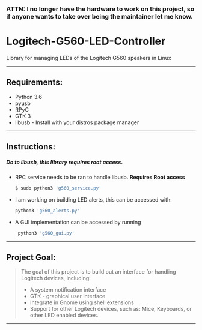 ### ATTN: I no longer have the hardware to work on this project, so if anyone wants to take over being the maintainer let me know. 

# Logitech-G560-LED-Controller

Library for managing LEDs of the Logitech G560 speakers in Linux

* * *

## Requirements:

-   Python 3.6
-   pyusb
-   RPyC
-   GTK 3
-   libusb - Install with your distros package manager

* * *

## Instructions:

##### Do to libusb, this library requires root access.

-   RPC service needs to be ran to handle libusb.
  **Requires Root access**
    ```bash
    $ sudo python3 'g560_service.py'
    ```


-   I am working on building LED alerts, this can be accessed with:
    ```bash
    python3 'g560_alerts.py'
    ```


-   A GUI implementation can be accessed by running
    ```bash
     python3 'g560_gui.py'
    ```

* * *

## Project Goal:

> The goal of this project is to build out an interface for handling Logitech devices, including:
>
> -   A system notification interface
> -   GTK - graphical user interface
> -   Integrate in Gnome using shell extensions
> -   Support for other Logitech devices, such as: Mice, Keyboards, or other LED enabled devices.

* * *
